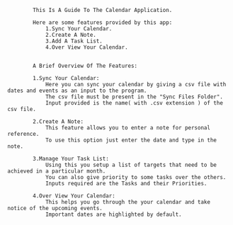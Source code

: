 			This Is A Guide To The Calendar Application.

			Here are some features provided by this app:
				1.Sync Your Calendar.
				2.Create A Note.
				3.Add A Task List.
				4.Over View Your Calendar.


			A Brief Overview Of The Features:

			1.Sync Your Calendar:
				Here you can sync your calendar by giving a csv file with dates and events as an input to the program.
				The csv file must be present in the "Sync Files Folder".
				Input provided is the name( with .csv extension ) of the csv file.

			2.Create A Note:
				This feature allows you to enter a note for personal reference.
				To use this option just enter the date and type in the note.

			3.Manage Your Task List:
				Using this you setup a list of targets that need to be achieved in a particular month.
				You can also give priority to some tasks over the others.
				Inputs required are the Tasks and their Priorities.

			4.Over View Your Calendar:
				This helps you go through the your calendar and take notice of the upcoming events.
				Important dates are highlighted by default.
